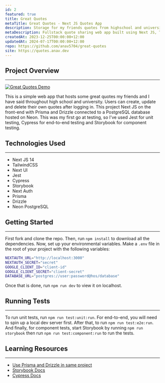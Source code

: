 ```yaml
---
id: 2
featured: true
title: Great Quotes
metaTitle: Great Quotes - Next JS Quotes App
description: Storage for my friends quotes from highschool and university.
metaDescription: Fullstack quote sharing web app built using Next JS, TailwindCSS, Prisma & Drizzle and Postgres (Neon) with the frontend and backend hosted on Vercel.
createdAt: 2023-12-25T00:00:00+12:00
updatedAt: 2024-07-17T00:00:00+12:00
repo: https://github.com/anav5704/great-quotes
site: https://quotes.anav.dev
---
```


## Project Overview

---

[![Great Quotes Demo](./images/great-quotes-demo.webp)](https://quotes.anav.dev)

This is a simple web app that hosts some great quotes my friends and I have said throughout high school and university. Users can create, update and delete their own quotes after logging in. This project Next JS on the front-end with Prisma and Drizzle connected to a PostgreSQL database hosted on Neon. This was my first go at testing, so I've used Jest for unit testing, Cypress for end-to-end testing and Storybook for component testing.

## Technologies Used

---

-   Next JS 14
-   TailwindCSS
-   Next UI
-   Jest
-   Cypress
-   Storybook
-   Next Auth
-   Prisma
-   Drizzle
-   Neon PostgreSQL

## Getting Started

---

First fork and clone the repo. Then, run `npm install` to download all the dependencies. Now, set up your environmental variables. Make a `.env` file in the root of your project with the following variables:

```sh
NEXTAUTH_URL="http://localhost:3000"
NEXTAUTH_SECRET="secret"
GOOGLE_CLIENT_ID="client-id"
GOOGLE_CLIENT_SECRET="client-secret"
DATABASE_URL="postgres://user:password@hos/database"
```

Once that is done, run `npm run dev` to view it on
localhost.

## Running Tests

---

To run unit tests, run `npm run test:unit:run`. For end-to-end, you will need to spin up a local dev server first. After that, to run `npm run test:e2e:run`. And finally, for component tests, start Storybook by running `npm run storybook` then run `npm run test:component:run` to run the tests.

## Learning Resources

---

-   [Use Prisma and Drizzle in same project](https://www.anav.dev/blogs/how-to-use-prisma-for-data-modeling-and-drizzle-for-queries)
-   [Storybook Docs](https://storybook.js.org)
-   [Cypress Docs](https://www.cypress.io)
